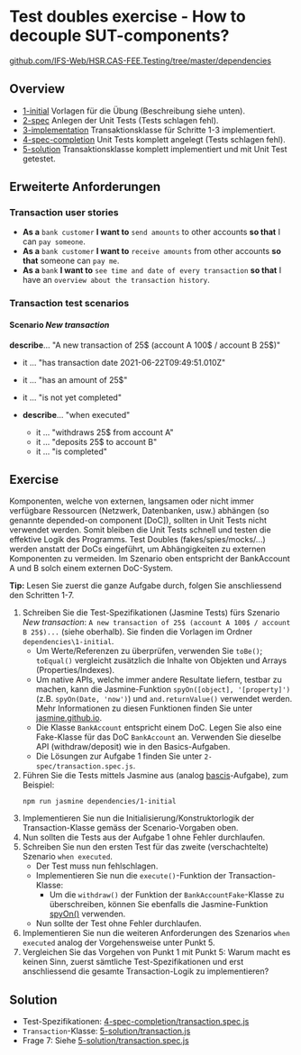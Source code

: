 # Test doubles exercise - How to decouple SUT-components?

[github.com/IFS-Web/HSR.CAS-FEE.Testing/tree/master/dependencies](https://github.com/IFS-Web/HSR.CAS-FEE.Testing/tree/master/dependencies)

## Overview

* [1-initial](./1-initial/) Vorlagen für die Übung (Beschreibung siehe unten).
* [2-spec](./2-spec/) Anlegen der Unit Tests (Tests schlagen fehl).
* [3-implementation](./3-implementation/) Transaktionsklasse für Schritte 1-3 implementiert.
* [4-spec-completion](./4-spec-completion/) Unit Tests komplett angelegt (Tests schlagen fehl).
* [5-solution](./5-solution/) Transaktionsklasse komplett implementiert und mit Unit Test getestet.


## Erweiterte Anforderungen

### Transaction user stories

* **As a** `bank customer` **I want to** `send amounts` to other accounts **so that** I can `pay someone`.
* **As a** `bank customer` **I want to** `receive amounts` from other accounts **so that** someone can `pay me`.
* **As a** `bank` **I want to** `see time and date of every transaction` **so that** I have an `overview about the transaction history`.


### Transaction test scenarios

#### Scenario *New transaction*
**describe**… "A new transaction of 25$ (account A 100$ / account B 25$)"
* it … "has transaction date 2021-06-22T09:49:51.010Z"
* it … "has an amount of 25$"
* it … "is not yet completed"
 
* **describe**… "when executed"
	* it … "withdraws 25$ from account A"
	* it … "deposits 25$ to account B"
	* it … "is completed"


## Exercise

Komponenten, welche von externen, langsamen oder nicht immer verfügbare Ressourcen (Netzwerk, Datenbanken, usw.) abhängen (so genannte depended-on component [DoC]), sollten in Unit Tests nicht verwendet werden. Somit bleiben die Unit Tests schnell und testen die effektive Logik des Programms. Test Doubles (fakes/spies/mocks/...) werden anstatt der DoCs eingeführt, um Abhängigkeiten zu externen Komponenten zu vermeiden. Im Szenario oben entspricht der BankAccount A und B solch einem externen DoC-System.

**Tip:** Lesen Sie zuerst die ganze Aufgabe durch, folgen Sie anschliessend den Schritten 1-7.

1. Schreiben Sie die Test-Spezifikationen (Jasmine Tests) fürs Szenario *New transaction*: ```A new transaction of 25$ (account A 100$ / account B 25$)...``` (siehe oberhalb). Sie finden die Vorlagen im Ordner `dependencies\1-initial`.
	* Um Werte/Referenzen zu überprüfen, verwenden Sie ```toBe()```; ```toEqual()``` vergleicht zusätzlich die Inhalte von Objekten und Arrays (Properties/Indexes).
	* Um native APIs, welche immer andere Resultate liefern, testbar zu machen, kann die Jasmine-Funktion ```spyOn([object], '[property]')``` (z.B. ```spyOn(Date, 'now')```) und ```and.returnValue()``` verwendet werden. Mehr Informationen zu diesen Funktionen finden Sie unter [jasmine.github.io](https://jasmine.github.io/api/edge/Spy.html).
	* Die Klasse ```BankAccount``` entspricht einem DoC. Legen Sie also eine Fake-Klasse für das DoC ```BankAccount``` an. Verwenden Sie dieselbe API (withdraw/deposit) wie in den Basics-Aufgaben.
	* Die Lösungen zur Aufgabe 1 finden Sie unter ```2-spec/transaction.spec.js```.
2. Führen Sie die Tests mittels Jasmine aus (analog [bascis](../basics/README.md#exercise--jasmine-installieren-und-ausführen)-Aufgabe), zum Beispiel:
	```shell
	npm run jasmine dependencies/1-initial
	```
3. Implementieren Sie nun die Initialisierung/Konstruktorlogik der Transaction-Klasse gemäss der Scenario-Vorgaben oben.
4. Nun sollten die Tests aus der Aufgabe 1 ohne Fehler durchlaufen.
5. Schreiben Sie nun den ersten Test für das zweite (verschachtelte) Szenario ```when executed```.
	* Der Test muss nun fehlschlagen.
	* Implementieren Sie nun die ```execute()```-Funktion der Transaction-Klasse:
		* Um die ```withdraw()``` der Funktion der ```BankAccountFake```-Klasse zu überschreiben, können Sie ebenfalls die Jasmine-Funktion [spyOn()](https://jasmine.github.io/api/edge/Spy.html) verwenden.
	* Nun sollte der Test ohne Fehler durchlaufen.
6. Implementieren Sie nun die weiteren Anforderungen des Szenarios ```when executed``` analog der Vorgehensweise unter Punkt 5. 
7. Vergleichen Sie das Vorgehen von Punkt 1 mit Punkt 5: Warum macht es keinen Sinn, zuerst sämtliche Test-Spezifikationen und erst anschliessend die gesamte Transaction-Logik zu implementieren?


## Solution

* Test-Spezifikationen: [4-spec-completion/transaction.spec.js](./4-spec-completion/transaction.spec.js)
* `Transaction`-Klasse: [5-solution/transaction.js](./5-solution/transaction.js)
* Frage 7: Siehe [5-solution/transaction.spec.js](./5-solution/transaction.spec.js)
